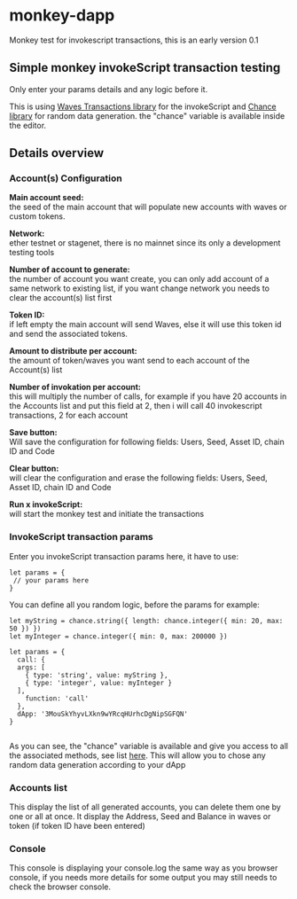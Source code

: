 # monkey-dapp
Monkey test for invokescript transactions, this is an early version 0.1

## Simple monkey invokeScript transaction testing

Only enter your params details and any logic before it.

This is using [Waves Transactions library](https://wavesplatform.github.io/waves-transactions/) for the invokeScript and [Chance library](https://chancejs.com/) for random data generation. the "chance" variable is available inside the editor.

## Details overview

### Account(s) Configuration

<b>Main account seed:</b>  
the seed of the main account that will populate new accounts with waves or custom tokens.

<b>Network:</b>  
ether testnet or stagenet, there is no mainnet since its only a development testing tools

<b>Number of account to generate:</b>  
the number of account you want create, you can only add account of a same network to existing list, if you want change network you needs to clear the account(s) list first

<b>Token ID:</b>  
if left empty the main account will send Waves, else it will use this token id and send the associated tokens.

<b>Amount to distribute per account:</b>  
the amount of token/waves you want send to each account of the Account(s) list

<b>Number of invokation per account:</b>  
this will multiply the number of calls, for example if you have 20 accounts in the Accounts list and put this field at 2, then i will call 40 invokescript transactions, 2 for each account

<b>Save button:</b>  
Will save the configuration for following fields: Users, Seed, Asset ID, chain ID and Code

<b>Clear button:</b>  
will clear the configuration and erase the following fields: Users, Seed, Asset ID, chain ID and Code

<b>Run x invokeScript:</b>  
will start the monkey test and initiate the transactions

### InvokeScript transaction params

Enter you invokeScript transaction params here, it have to use:

```
let params = {
 // your params here
}
```

You can define all you random logic, before the params for example:

```
let myString = chance.string({ length: chance.integer({ min: 20, max: 50 }) })
let myInteger = chance.integer({ min: 0, max: 200000 })

let params = {
  call: {
  args: [
    { type: 'string', value: myString },
    { type: 'integer', value: myInteger }
  ],
    function: 'call'
  },
  dApp: '3MouSkYhyvLXkn9wYRcqHUrhcDgNipSGFQN'
}
   
```
As you can see, the "chance" variable is available and give you access to all the associated methods, see list [here](https://chancejs.com/basics/string.html).
This will allow you to chose any random data generation according to your dApp

### Accounts list

This display the list of all generated accounts, you can delete them one by one or all at once.
It display the Address, Seed and Balance in waves or token (if token ID have been entered)

### Console

This console is displaying your console.log the same way as you browser console, if you needs more details for some output you may still needs to check the browser console.
